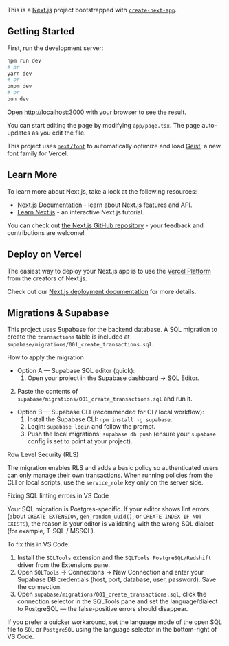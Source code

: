 This is a [Next.js](https://nextjs.org) project bootstrapped with [`create-next-app`](https://nextjs.org/docs/app/api-reference/cli/create-next-app).

## Getting Started

First, run the development server:

```bash
npm run dev
# or
yarn dev
# or
pnpm dev
# or
bun dev
```

Open [http://localhost:3000](http://localhost:3000) with your browser to see the result.

You can start editing the page by modifying `app/page.tsx`. The page auto-updates as you edit the file.

This project uses [`next/font`](https://nextjs.org/docs/app/building-your-application/optimizing/fonts) to automatically optimize and load [Geist](https://vercel.com/font), a new font family for Vercel.

## Learn More

To learn more about Next.js, take a look at the following resources:

- [Next.js Documentation](https://nextjs.org/docs) - learn about Next.js features and API.
- [Learn Next.js](https://nextjs.org/learn) - an interactive Next.js tutorial.

You can check out [the Next.js GitHub repository](https://github.com/vercel/next.js) - your feedback and contributions are welcome!

## Deploy on Vercel

The easiest way to deploy your Next.js app is to use the [Vercel Platform](https://vercel.com/new?utm_medium=default-template&filter=next.js&utm_source=create-next-app&utm_campaign=create-next-app-readme) from the creators of Next.js.

Check out our [Next.js deployment documentation](https://nextjs.org/docs/app/building-your-application/deploying) for more details.

## Migrations & Supabase

This project uses Supabase for the backend database. A SQL migration to create the `transactions` table is included at `supabase/migrations/001_create_transactions.sql`.

How to apply the migration

- Option A — Supabase SQL editor (quick):
	1. Open your project in the Supabase dashboard → SQL Editor.
 2. Paste the contents of `supabase/migrations/001_create_transactions.sql` and run it.

- Option B — Supabase CLI (recommended for CI / local workflow):
	1. Install the Supabase CLI: `npm install -g supabase`.
	2. Login: `supabase login` and follow the prompt.
	3. Push the local migrations: `supabase db push` (ensure your `supabase` config is set to point at your project).

Row Level Security (RLS)

The migration enables RLS and adds a basic policy so authenticated users can only manage their own transactions. When running policies from the CLI or local scripts, use the `service_role` key only on the server side.

Fixing SQL linting errors in VS Code

Your SQL migration is Postgres-specific. If your editor shows lint errors (about `CREATE EXTENSION`, `gen_random_uuid()`, or `CREATE INDEX IF NOT EXISTS`), the reason is your editor is validating with the wrong SQL dialect (for example, T-SQL / MSSQL).

To fix this in VS Code:
1. Install the `SQLTools` extension and the `SQLTools PostgreSQL/Redshift` driver from the Extensions pane.
2. Open `SQLTools` → Connections → New Connection and enter your Supabase DB credentials (host, port, database, user, password). Save the connection.
3. Open `supabase/migrations/001_create_transactions.sql`, click the connection selector in the SQLTools pane and set the language/dialect to PostgreSQL — the false-positive errors should disappear.

If you prefer a quicker workaround, set the language mode of the open SQL file to `SQL` or `PostgreSQL` using the language selector in the bottom-right of VS Code.

